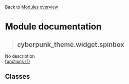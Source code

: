 Back to [Modules overview](https://github.com/pyrustic/cyberpunk-theme/blob/master/docs/modules/README.md)
  
# Module documentation
>## cyberpunk\_theme.widget.spinbox
No description
<br>
[functions (1)](https://github.com/pyrustic/cyberpunk-theme/blob/master/docs/modules/content/cyberpunk_theme.widget.spinbox/functions.md)


## Classes

